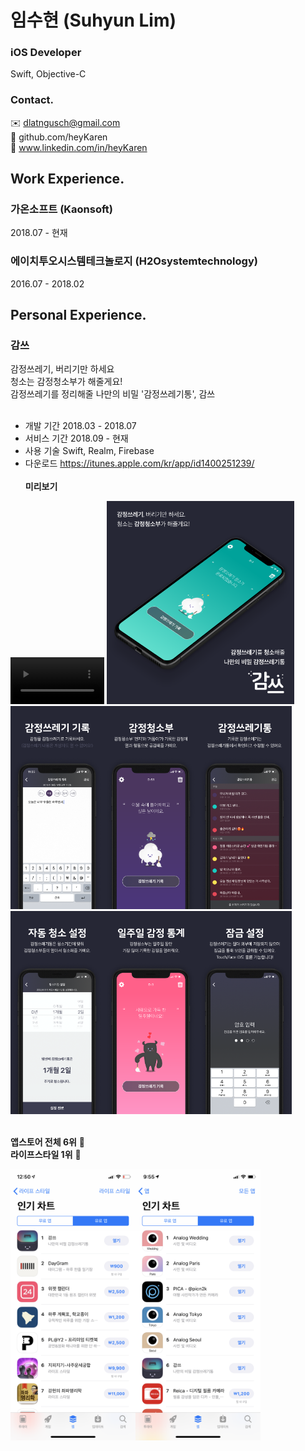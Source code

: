 #  임수현 (Suhyun Lim)
### iOS Developer 
Swift, Objective-C<br/>

### Contact.
 ✉️ dlatngusch@gmail.com<br/>
📍 github.com/heyKaren<br/>
🔗 www.linkedin.com/in/heyKaren<br/>

## Work Experience.
### 가온소프트 (Kaonsoft)<br/>
2018.07 - 현재<br/>

### 에이치투오시스템테크놀로지 (H2Osystemtechnology)<br/>
2016.07 - 2018.02<br/>

## Personal Experience.
### 감쓰<br/>
감정쓰레기, 버리기만 하세요<br/>
청소는 감정청소부가 해줄게요!<br/>
감정쓰레기를 정리해줄 나만의 비밀 '감정쓰레기통', 감쓰<br/><br/>
- 개발 기간 2018.03 - 2018.07<br/>
- 서비스 기간 2018.09 - 현재<br/>
- 사용 기술 Swift, Realm, Firebase<br/>
- 다운로드 <https://itunes.apple.com/kr/app/id1400251239/><br/><br/>
**미리보기**<br/>
<div>
<video width="150" controls="controls" autoplay="autoplay">
<source src="preview_iphonex.mp4"/>
</video>
<img width="150" alt="image" src="./emotiontrash/iphonexsm_preview_02.png"><img width="150" alt="image" src="./emotiontrash/iphonexsm_preview_03.png"><img width="150" alt="image" src="./emotiontrash/iphonexsm_preview_04.png"><img width="150" alt="image" src="./emotiontrash/iphonexsm_preview_05.png"><img width="150" alt="image" src="./emotiontrash/iphonexsm_preview_06.png"><img width="150" alt="image" src="./emotiontrash/iphonexsm_preview_07.png"><img width="150" alt="image" src="./emotiontrash/iphonexsm_preview_08.png"><img width="150" alt="image" src="./emotiontrash/iphonexsm_preview_09.png">
</div><br/>

**앱스토어 전체 6위** 🥳<br/>
**라이프스타일 1위**  🥳<br/>
<div>
<img width="200" alt="image" src="./emotiontrash/img_emotiontrash_01.png"><img width="200" alt="image" src="./emotiontrash/img_emotiontrash_00.png">
</div>


